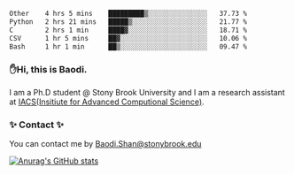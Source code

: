 <!--START_SECTION:waka-->

```txt
Other    4 hrs 5 mins    █████████▒░░░░░░░░░░░░░░░   37.73 %
Python   2 hrs 21 mins   █████▒░░░░░░░░░░░░░░░░░░░   21.77 %
C        2 hrs 1 min     ████▓░░░░░░░░░░░░░░░░░░░░   18.71 %
CSV      1 hr 5 mins     ██▓░░░░░░░░░░░░░░░░░░░░░░   10.06 %
Bash     1 hr 1 min      ██▒░░░░░░░░░░░░░░░░░░░░░░   09.47 %
```

<!--END_SECTION:waka-->

### ✋Hi, this is Baodi. 

I am a Ph.D student @ Stony Brook University and I am a research assistant at [IACS(Insitiute for Advanced Computional Science)](https://iacs.stonybrook.edu/).

### ✨ Contact ✨

You can contact me by [Baodi.Shan@stonybrook.edu](mailto:Baodi.Shan@stonybrook.edu)

[![Anurag's GitHub stats](https://github-readme-stats.vercel.app/api?username=lwshanbd&theme=jolly&show_icons=true&count_private=true&include_all_commits=true)](https://github.com/anuraghazra/github-readme-stats)



<!--
**lwshanbd/lwshanbd** is a ✨ _special_ ✨ repository because its `README.md` (this file) appears on your GitHub profile.

Here are some ideas to get you started:

- 🔭 I’m currently working on ...
- 🌱 I’m currently learning ...
- 👯 I’m looking to collaborate on ...
- 🤔 I’m looking for help with ...
- 💬 Ask me about ...
- 📫 How to reach me: ...
- 😄 Pronouns: ...
- ⚡ Fun fact: ...
-->
